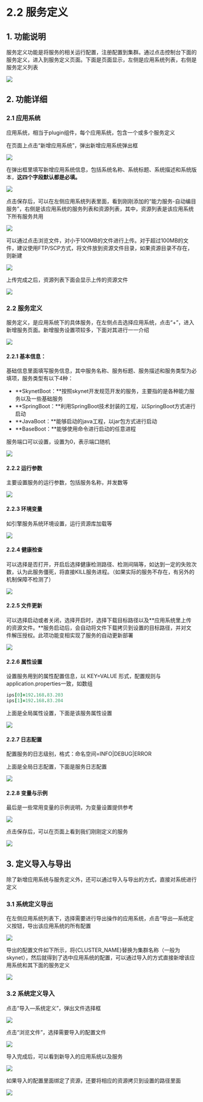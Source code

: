 # 2.2 服务定义

## 1. 功能说明

服务定义功能是将服务的相关运行配置，注册配置到集群。通过点击控制台下面的服务定义，进入到服务定义页面。下面是页面显示，左侧是应用系统列表，右侧是服务定义列表

![](../.gitbook/assets/image%20%2869%29.png)

## 2. 功能详细

### 2.1 应用系统

应用系统，相当于plugin组件，每个应用系统，包含一个或多个服务定义

在页面上点击“新增应用系统”，弹出新增应用系统弹出框

![](../.gitbook/assets/image%20%2813%29.png)

在弹出框里填写新增应用系统信息，包括系统名称、系统标题、系统描述和系统版本，**这四个字段默认都是必填。**

![](../.gitbook/assets/image%20%2845%29.png)

点击保存后，可以在左侧应用系统列表里面，看到刚刚添加的“能力服务-自动编目服务”，右侧是该应用系统的服务列表和资源列表，其中，资源列表是该应用系统下所有服务共用

![](../.gitbook/assets/image%20%2848%29.png)

可以通过点击浏览文件，对小于100MB的文件进行上传。对于超过100MB的文件，建议使用FTP/SCP方式，将文件放到资源文件目录，如果资源目录不存在，则新建

![](../.gitbook/assets/image%20%2853%29.png)

上传完成之后，资源列表下面会显示上传的资源文件

![](../.gitbook/assets/image%20%2865%29.png)

### 2.2 服务定义

服务定义，是应用系统下的具体服务，在左侧点击选择应用系统，点击“+”，进入新增服务页面。新增服务设置项较多，下面对其进行一一介绍

![](../.gitbook/assets/image%20%2877%29.png)

#### 2.2.1 基本信息：

基础信息里面填写服务信息，其中服务名称、服务标题、服务描述和服务类型为必填项，服务类型有以下4种：

* **SkynetBoot：**按照skynet开发规范开发的服务，主要指的是各种能力服务以及一些基础服务
* **SpringBoot：**利用SpringBoot技术封装的工程，以SpringBoot方式进行启动
* **JavaBoot：**能够启动的java工程，以jar包方式进行启动
* **BaseBoot：**能够使用命令进行启动的任意进程

服务端口可以设置，设置为0，表示端口随机

![](../.gitbook/assets/image%20%2862%29.png)

#### **2.2.2 运行参数**

主要设置服务的运行参数，包括服务名称，并发数等

![](../.gitbook/assets/image%20%2885%29.png)

#### **2.2.3 环境变量**

如引擎服务系统环境设置，运行资源库加载等

![](../.gitbook/assets/image%20%2847%29.png)

#### **2.2.4 健康检查**

可以选择是否打开，开启后选择健康检测路径、检测间隔等，如达到一定的失败次数，认为此服务僵死，将直接KILL服务进程。（如果实际的服务不存在，有另外的机制保障不检测了）

![](../.gitbook/assets/image%20%2888%29.png)

#### **2.2.5 文件更新**

可以选择启动或者关闭，选择开启时，选择下载目标路径以及**应用系统里上传的资源文件。**服务启动后，会自动将文件下载拷贝到设置的目标路径，并对文件解压授权。此项功能变相实现了服务的自动更新部署

![](../.gitbook/assets/image%20%2878%29.png)

#### 2.2.6 属性设置

设置服务用到的属性配置信息，以 KEY=VALUE 形式，配置规则与application.properties一致，如数组

```coffeescript
ips[0]=192.168.83.203
ips[1]=192.168.83.204
```

上面是全局属性设置，下面是该服务属性设置

![](../.gitbook/assets/image%20%283%29.png)

#### **2.2.7 日志配置**

配置服务的日志级别，格式：命名空间=INFO\|DEBUG\|ERROR

上面是全局日志配置，下面是服务日志配置

![](../.gitbook/assets/image%20%2856%29.png)

#### **2.2.8 变量与示例**

最后是一些常用变量的示例说明，为变量设置提供参考

![](../.gitbook/assets/image%20%2892%29.png)

点击保存后，可以在页面上看到我们刚刚定义的服务

![](../.gitbook/assets/image%20%2818%29.png)

## 3. 定义导入与导出

除了新增应用系统与服务定义外，还可以通过导入与导出的方式，直接对系统进行定义

### 3.1 系统定义导出

在左侧应用系统列表下，选择需要进行导出操作的应用系统，点击“导出—系统定义按钮，导出该应用系统的所有配置

![](../.gitbook/assets/image%20%2832%29.png)

导出的配置文件如下所示，将{CLUSTER\_NAME}替换为集群名称（一般为skynet），然后就得到了选中应用系统的配置，可以通过导入的方式直接新增该应用系统和其下面的服务定义

![](../.gitbook/assets/image%20%2854%29.png)

### 3.2 系统定义导入

点击“导入—系统定义”，弹出文件选择框

![](../.gitbook/assets/image.png)

点击“浏览文件”，选择需要导入的配置文件

![](../.gitbook/assets/image%20%2838%29.png)

导入完成后，可以看到新导入的应用系统以及服务

![](../.gitbook/assets/image%20%2857%29.png)

如果导入的配置里面绑定了资源，还要将相应的资源拷贝到设置的路径里面

![](../.gitbook/assets/image%20%2881%29.png)

